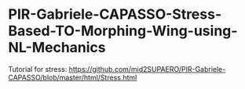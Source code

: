 # PIR-Gabriele-CAPASSO-Stress-Based-TO-Morphing-Wing-using-NL-Mechanics
Tutorial for stress: https://github.com/mid2SUPAERO/PIR-Gabriele-CAPASSO/blob/master/html/Stress.html
